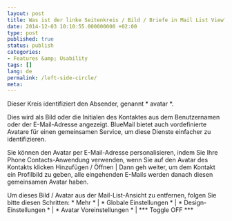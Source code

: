 ```yaml
---
layout: post
title: Was ist der linke Seitenkreis / Bild / Briefe in Mail List View? Wie zu entfernen Absender Avatar / Bild?
date: 2014-12-03 10:10:55.000000000 +02:00
type: post
published: true
status: publish
categories:
- Features &amp; Usability
tags: []
lang: de
permalink: /left-side-circle/
meta:
---
```


Dieser Kreis identifiziert den Absender, genannt * avatar *.

Dies wird als Bild oder die Initialen des Kontaktes aus dem Benutzernamen oder der E-Mail-Adresse angezeigt. BlueMail bietet auch vordefinierte Avatare für einen gemeinsamen Service, um diese Dienste einfacher zu identifizieren.

Sie können den Avatar per E-Mail-Adresse personalisieren, indem Sie Ihre Phone Contacts-Anwendung verwenden, wenn Sie auf den Avatar des Kontakts klicken Hinzufügen / Öffnen \| Dann geh weiter, um dem Kontakt ein Profilbild zu geben, alle eingehenden E-Mails werden danach diesen gemeinsamen Avatar haben.

Um dieses Bild / Avatar aus der Mail-List-Ansicht zu entfernen, folgen Sie bitte diesen Schritten: * Mehr * \| * Globale Einstellungen * \| * Design-Einstellungen * \| * Avatar Voreinstellungen * \| *** Toggle OFF ***
